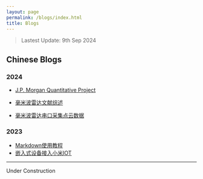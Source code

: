 ```yaml
---
layout: page
permalink: /blogs/index.html
title: Blogs
---
```


> Lastest Update: 9th Sep 2024

## Chinese Blogs

### 2024

- [J.P. Morgan Quantitative Project](https://jiachenghuang.com//blogs/mobisys-24)<br>

- [毫米波雷达文献综述](https://jiachenghuang.com//blogs/mmWave)<br>
- [毫米波雷达串口采集点云数据](https://jiachenghuang.com//blogs/mmWaveGUI)<br>

### 2023

- [Markdown使用教程](https://jiachenghuang.com//blogs/Markdown)<br>
- [嵌入式设备接入小米IOT](https://iot.mi.com/fe-op)<br>

---

Under Construction


